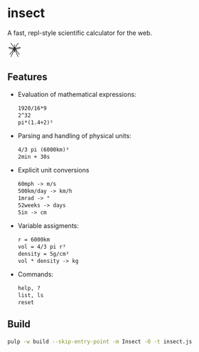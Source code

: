 insect
======

A fast, repl-style scientific calculator for the web.

![insect](media/insect-32x32.png)

Features
--------
- Evaluation of mathematical expressions:
  ```
  1920/16*9
  2^32
  pi*(1.4+2)²
  ```

- Parsing and handling of physical units:
  ```
  4/3 pi (6000km)³
  2min + 30s
  ```

- Explicit unit conversions
  ```
  60mph -> m/s
  500km/day -> km/h
  1mrad -> °
  52weeks -> days
  5in -> cm
  ```

- Variable assigments:
  ```
  r = 6000km
  vol = 4/3 pi r³
  density = 5g/cm³
  vol * density -> kg
  ```

- Commands:
  ```
  help, ?
  list, ls
  reset
  ```

Build
-----
```sh
pulp -w build --skip-entry-point -m Insect -O -t insect.js
```
